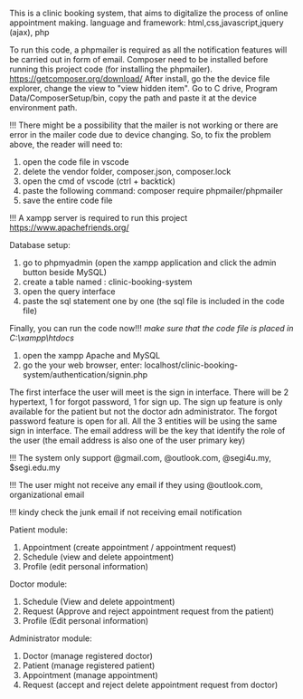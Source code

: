 This is a clinic booking system, that aims to digitalize the process of online appointment making.
language and framework: html,css,javascript,jquery (ajax), php

To run this code, a phpmailer is required as all the notification features will be carried out in form of email.
Composer need to be installed before running this project code (for installing the phpmailer).  https://getcomposer.org/download/
After install, go the the device file explorer, change the view to "view hidden item". Go to C drive, Program Data/ComposerSetup/bin, copy the path and paste it at the device environment path.

!!! There might be a possibility that the mailer is not working or there are error in the mailer code due to device changing. 
So, to fix the problem above, the reader will need to:
1. open the code file in vscode
2. delete the vendor folder, composer.json, composer.lock
3. open the cmd of vscode (ctrl + backtick)
4. paste the following command:  composer require phpmailer/phpmailer
5. save the entire code file

!!! A xampp server is required to run this project https://www.apachefriends.org/

Database setup:
1. go to phpmyadmin (open the xampp application and click the admin button beside MySQL)
2. create a table named : clinic-booking-system
3. open the query interface
4. paste the sql statement one by one (the sql file is included in the code file)

Finally, you can run the code now!!! *make sure that the code file is placed in C:\xampp\htdocs*
1. open the xampp Apache and MySQL
2. go the your web browser, enter: localhost/clinic-booking-system/authentication/signin.php

The first interface the user will meet is the sign in interface. There will be 2 hypertext, 1 for forgot password, 1 for sign up. The sign up feature is only available for the patient but not the doctor adn administrator.
The forgot password feature is open for all. All the 3 entities will be using the same sign in interface. The email address will be the key that identify the role of the user (the email address is also one of the user primary key)

!!! The system only support @gmail.com, @outlook.com, @segi4u.my, $segi.edu.my

!!! The user might not receive any email if they using @outlook.com, organizational email

!!! kindy check the junk email if not receiving email notification

Patient module:
1. Appointment (create appointment / appointment request)
2. Schedule (view and delete appointment)
3. Profile (edit personal information)

Doctor module:
1. Schedule (View and delete appointment)
2. Request (Approve and reject appointment request from the patient)
3. Profile (Edit personal information)

Administrator module:
1. Doctor (manage registered doctor)
2. Patient (manage registered patient)
3. Appointment (manage appointment)
4. Request (accept and reject delete appointment request from doctor)

